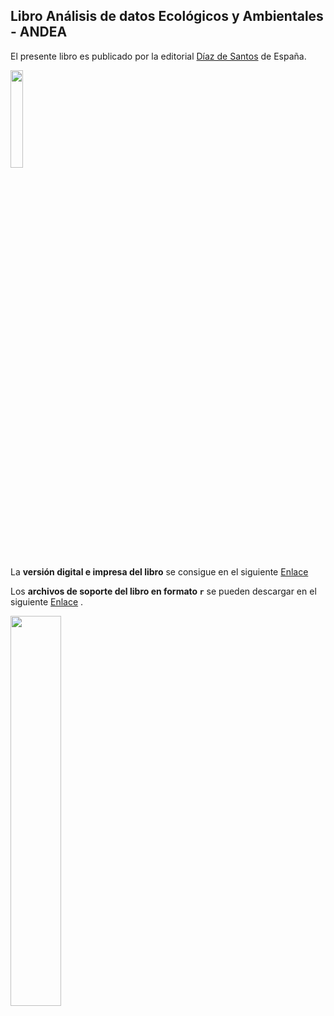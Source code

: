 ## Libro Análisis de datos Ecológicos y Ambientales - ANDEA

El presente libro es publicado por la editorial [Díaz de Santos](https://www.editdiazdesantos.com/libros/9788490524817/Rodr%C3%ADguez-Barrios-An%C3%A1lisis-de-datos-ecol%C3%B3gicos-y-ambientales-aplicaciones-con-el-programa-R.html?isbn=978849052481) de España.

<img src="https://www.editdiazdesantos.com/images/LogoWebDesktop.png" width="20%"/>

La **versión digital e impresa del libro** se consigue en el siguiente [Enlace](https://www.editdiazdesantos.com/libros/9788490524817/Rodr%C3%ADguez-Barrios-An%C3%A1lisis-de-datos-ecol%C3%B3gicos-y-ambientales-aplicaciones-con-el-programa-R.html?isbn=978849052481)

Los **archivos de soporte del libro en formato `r`** se pueden descargar en el siguiente [Enlace](https://www.editdiazdesantos.com/libros/lanza_anejo.php?isbn=9788490524817&formato=.zip) .

<img src="https://www.editdiazdesantos.com/images/covers/9788490524817.jpg" width="40%"/>


